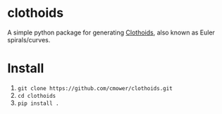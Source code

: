 # clothoids

A simple python package for generating [Clothoids](https://en.wikipedia.org/wiki/Euler_spiral), also known as Euler spirals/curves.

# Install

1. `git clone https://github.com/cmower/clothoids.git`
1. `cd clothoids`
1. `pip install .`
